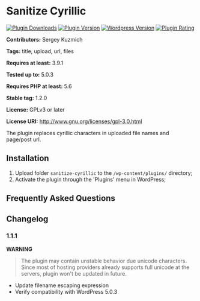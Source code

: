 # Sanitize Cyrillic #

[![Plugin Downloads](https://img.shields.io/wordpress/plugin/dt/sanitize-cyrillic.svg)](https://wordpress.org/plugins/sanitize-cyrillic/)
[![Plugin Version](https://img.shields.io/wordpress/plugin/v/sanitize-cyrillic.svg)](https://wordpress.org/plugins/sanitize-cyrillic/)
[![Wordpress Version](https://img.shields.io/wordpress/v/sanitize-cyrillic.svg)](https://wordpress.org/plugins/sanitize-cyrillic/)
[![Plugin Rating](https://img.shields.io/wordpress/plugin/r/sanitize-cyrillic.svg)](https://wordpress.org/plugins/sanitize-cyrillic/)

**Contributors:** Sergey Kuzmich

**Tags:** title, upload, url, files

**Requires at least:** 3.9.1

**Tested up to:** 5.0.3

**Requires PHP at least:** 5.6

**Stable tag:** 1.2.0

**License:** GPLv3 or later

**License URI:** http://www.gnu.org/licenses/gpl-3.0.html

The plugin replaces cyrillic characters in uploaded file names and page/post url.

## Installation ##

1. Upload folder `sanitize-cyrillic` to the `/wp-content/plugins/` directory;
2. Activate the plugin through the 'Plugins' menu in WordPress;

## Frequently Asked Questions ##

## Changelog ##

### 1.1.1 ###

**WARNING**
> The plugin may contain unstable behavior due unicode characters. Since most of hosting providers already supports full unicode at the servers, plugin won't be updated in future.

* Update filename escaping expression
* Verify compatibility with WordPress 5.0.3
